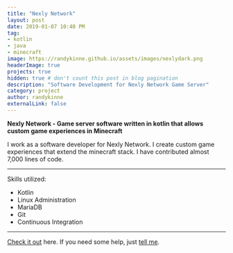 ```yaml
---
title: "Nexly Network"
layout: post
date: 2019-01-07 10:40 PM
tag:
- kotlin
- java
- minecraft
image: https://randykinne.github.io/assets/images/nexlydark.png
headerImage: true
projects: true
hidden: true # don't count this post in blog pagination
description: "Software Development for Nexly Network Game Server"
category: project
author: randykinne
externalLink: false
---
```



 **Nexly Network - Game server software written in kotlin that allows custom game experiences in Minecraft**

I work as a software developer for Nexly Network. I create custom game experiences that extend the minecraft stack. I have contributed almost 7,000 lines of code.

---

Skills utilized:

- Kotlin
- Linux Administration
- MariaDB
- Git
- Continuous Integration

---

[Check it out](http://nexly.network) here.
If you need some help, just [tell me](http://github.com/randykinne/randykinne.github.io/issues).
